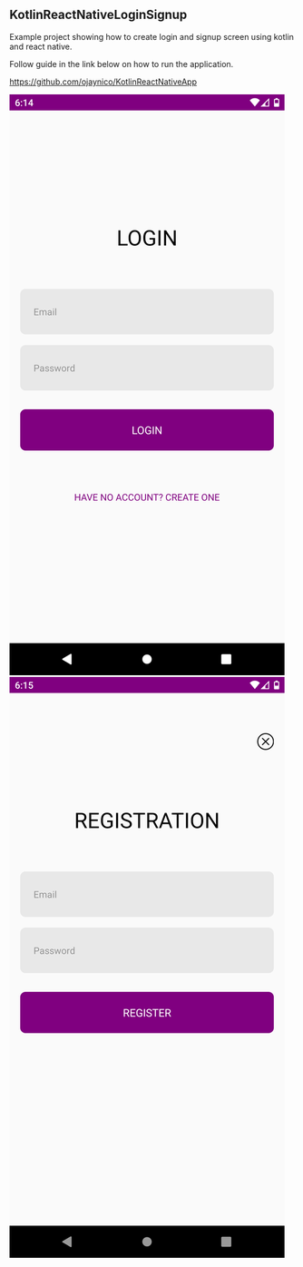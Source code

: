 ## KotlinReactNativeLoginSignup

Example project showing how to create login and signup screen using kotlin and react native.

Follow guide in the link below on how to run the application.

https://github.com/ojaynico/KotlinReactNativeApp

![](screenshot-2020-12-30_02.14.48.708.png)
![](screenshot-2020-12-30_02.15.55.459.png)
